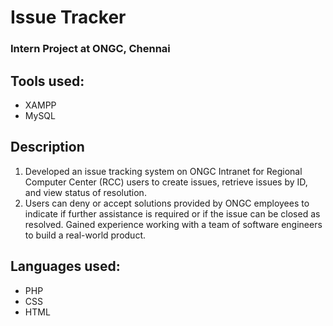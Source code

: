 # Issue Tracker
### Intern Project at ONGC, Chennai

## Tools used:
+ XAMPP
+ MySQL

## Description 

1. Developed an issue tracking system on ONGC Intranet for Regional Computer Center (RCC) users to
create issues, retrieve issues by ID, and view status of resolution.
2. Users can deny or accept solutions provided by ONGC employees to indicate if further assistance is
required or if the issue can be closed as resolved. Gained experience working with a team of software
engineers to build a real-world product.

## Languages used:
+ PHP
+ CSS
+ HTML 
